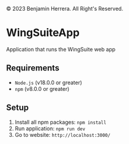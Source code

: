 © 2023 Benjamin Herrera. All Right's Reserved.

# WingSuiteApp
Application that runs the WingSuite web app

## Requirements
* `Node.js` (v18.0.0 or greater)
* `npm` (v8.0.0 or greater)

## Setup
1. Install all npm packages: `npm install`
2. Run application: `npm run dev`
3. Go to website: `http://localhost:3000/` 
